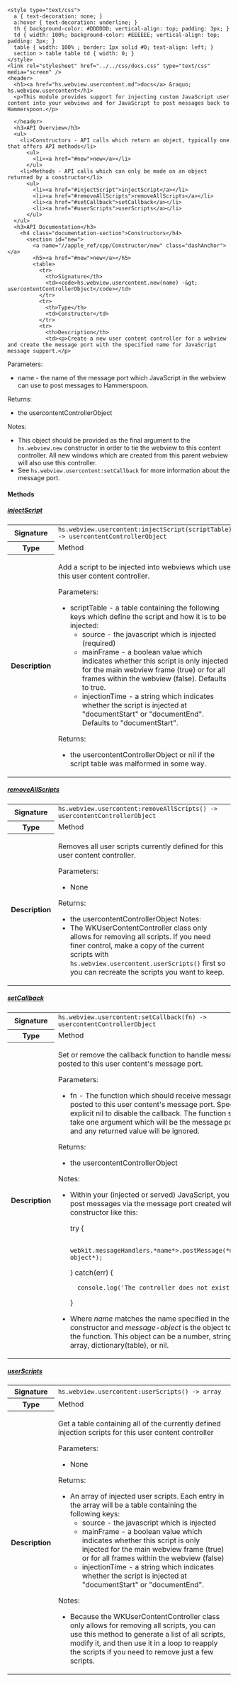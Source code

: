     <style type="text/css">
      a { text-decoration: none; }
      a:hover { text-decoration: underline; }
      th { background-color: #DDDDDD; vertical-align: top; padding: 3px; }
      td { width: 100%; background-color: #EEEEEE; vertical-align: top; padding: 3px; }
      table { width: 100% ; border: 1px solid #0; text-align: left; }
      section > table table td { width: 0; }
    </style>
    <link rel="stylesheet" href="../../css/docs.css" type="text/css" media="screen" />
    <header>
      <h1><a href="hs.webview.usercontent.md">docs</a> &raquo; hs.webview.usercontent</h1>
      <p>This module provides support for injecting custom JavaScript user content into your webviews and for JavaScript to post messages back to Hammerspoon.</p>

      </header>
      <h3>API Overview</h3>
      <ul>
        <li>Constructors - API calls which return an object, typically one that offers API methods</li>
          <ul>
            <li><a href="#new">new</a></li>
          </ul>
        <li>Methods - API calls which can only be made on an object returned by a constructor</li>
          <ul>
            <li><a href="#injectScript">injectScript</a></li>
            <li><a href="#removeAllScripts">removeAllScripts</a></li>
            <li><a href="#setCallback">setCallback</a></li>
            <li><a href="#userScripts">userScripts</a></li>
          </ul>
      </ul>
      <h3>API Documentation</h3>
        <h4 class="documentation-section">Constructors</h4>
          <section id="new">
            <a name="//apple_ref/cpp/Constructor/new" class="dashAnchor"></a>
            <h5><a href="#new">new</a></h5>
            <table>
              <tr>
                <th>Signature</th>
                <td><code>hs.webview.usercontent.new(name) -&gt; usercontentControllerObject</code></td>
              </tr>
              <tr>
                <th>Type</th>
                <td>Constructor</td>
              </tr>
              <tr>
                <th>Description</th>
                <td><p>Create a new user content controller for a webview and create the message port with the specified name for JavaScript message support.</p>
<p>Parameters:</p>
<ul>
<li>name - the name of the message port which JavaScript in the webview can use to post messages to Hammerspoon.</li>
</ul>
<p>Returns:</p>
<ul>
<li>the usercontentControllerObject</li>
</ul>
<p>Notes:</p>
<ul>
<li>This object should be provided as the final argument to the <code>hs.webview.new</code> constructor in order to tie the webview to this content controller.  All new windows which are created from this parent webview will also use this controller.</li>
<li>See <code>hs.webview.usercontent:setCallback</code> for more information about the message port.</li>
</ul>
</td>
              </tr>
            </table>
          </section>
        <h4 class="documentation-section">Methods</h4>
          <section id="injectScript">
            <a name="//apple_ref/cpp/Method/injectScript" class="dashAnchor"></a>
            <h5><a href="#injectScript">injectScript</a></h5>
            <table>
              <tr>
                <th>Signature</th>
                <td><code>hs.webview.usercontent:injectScript(scriptTable) -&gt; usercontentControllerObject</code></td>
              </tr>
              <tr>
                <th>Type</th>
                <td>Method</td>
              </tr>
              <tr>
                <th>Description</th>
                <td><p>Add a script to be injected into webviews which use this user content controller.</p>
<p>Parameters:</p>
<ul>
<li>scriptTable - a table containing the following keys which define the script and how it is to be injected:<ul>
<li>source        - the javascript which is injected (required)</li>
<li>mainFrame     - a boolean value which indicates whether this script is only injected for the main webview frame (true) or for all frames within the webview (false).  Defaults to true.</li>
<li>injectionTime - a string which indicates whether the script is injected at "documentStart" or "documentEnd". Defaults to "documentStart".</li>
</ul>
</li>
</ul>
<p>Returns:</p>
<ul>
<li>the usercontentControllerObject or nil if the script table was malformed in some way.</li>
</ul>
</td>
              </tr>
            </table>
          </section>
          <section id="removeAllScripts">
            <a name="//apple_ref/cpp/Method/removeAllScripts" class="dashAnchor"></a>
            <h5><a href="#removeAllScripts">removeAllScripts</a></h5>
            <table>
              <tr>
                <th>Signature</th>
                <td><code>hs.webview.usercontent:removeAllScripts() -&gt; usercontentControllerObject</code></td>
              </tr>
              <tr>
                <th>Type</th>
                <td>Method</td>
              </tr>
              <tr>
                <th>Description</th>
                <td><p>Removes all user scripts currently defined for this user content controller.</p>
<p>Parameters:</p>
<ul>
<li>None</li>
</ul>
<p>Returns:</p>
<ul>
<li>the usercontentControllerObject
Notes:</li>
<li>The WKUserContentController class only allows for removing all scripts.  If you need finer control, make a copy of the current scripts with <code>hs.webview.usercontent.userScripts()</code> first so you can recreate the scripts you want to keep.</li>
</ul>
</td>
              </tr>
            </table>
          </section>
          <section id="setCallback">
            <a name="//apple_ref/cpp/Method/setCallback" class="dashAnchor"></a>
            <h5><a href="#setCallback">setCallback</a></h5>
            <table>
              <tr>
                <th>Signature</th>
                <td><code>hs.webview.usercontent:setCallback(fn) -&gt; usercontentControllerObject</code></td>
              </tr>
              <tr>
                <th>Type</th>
                <td>Method</td>
              </tr>
              <tr>
                <th>Description</th>
                <td><p>Set or remove the callback function to handle message posted to this user content's message port.</p>
<p>Parameters:</p>
<ul>
<li>fn - The function which should receive messages posted to this user content's message port.  Specify an explicit nil to disable the callback.  The function should take one argument which will be the message posted and any returned value will be ignored.</li>
</ul>
<p>Returns:</p>
<ul>
<li>the usercontentControllerObject</li>
</ul>
<p>Notes:</p>
<ul>
<li><p>Within your (injected or served) JavaScript, you can post messages via the message port created with the constructor like this:</p>
<p>try {</p>

<pre><code>  webkit.messageHandlers.*name*&gt;.postMessage(*message-object*);
</code></pre>
<p>} catch(err) {</p>

<pre><code>  console.log('The controller does not exist yet');
</code></pre>
<p>}</p>
</li>
<li><p>Where <em>name</em> matches the name specified in the constructor and <em>message-object</em> is the object to post to the function.  This object can be a number, string, date, array, dictionary(table), or nil.</p>
</li>
</ul>
</td>
              </tr>
            </table>
          </section>
          <section id="userScripts">
            <a name="//apple_ref/cpp/Method/userScripts" class="dashAnchor"></a>
            <h5><a href="#userScripts">userScripts</a></h5>
            <table>
              <tr>
                <th>Signature</th>
                <td><code>hs.webview.usercontent:userScripts() -&gt; array</code></td>
              </tr>
              <tr>
                <th>Type</th>
                <td>Method</td>
              </tr>
              <tr>
                <th>Description</th>
                <td><p>Get a table containing all of the currently defined injection scripts for this user content controller</p>
<p>Parameters:</p>
<ul>
<li>None</li>
</ul>
<p>Returns:</p>
<ul>
<li>An array of injected user scripts.  Each entry in the array will be a table containing the following keys:<ul>
<li>source        - the javascript which is injected</li>
<li>mainFrame     - a boolean value which indicates whether this script is only injected for the main webview frame (true) or for all frames within the webview (false)</li>
<li>injectionTime - a string which indicates whether the script is injected at "documentStart" or "documentEnd".</li>
</ul>
</li>
</ul>
<p>Notes:</p>
<ul>
<li>Because the WKUserContentController class only allows for removing all scripts, you can use this method to generate a list of all scripts, modify it, and then use it in a loop to reapply the scripts if you need to remove just a few scripts.</li>
</ul>
</td>
              </tr>
            </table>
          </section>
